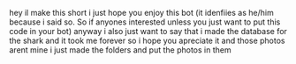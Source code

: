 hey il make this short i just hope you enjoy this bot (it idenfiies as he/him because i said so. So if anyones interested unless you just want to put this code in your bot)
anyway i also just want to say that i made the database for the shark and it took me forever so i hope you apreciate it and those photos arent mine i just made the folders and put the photos in them
